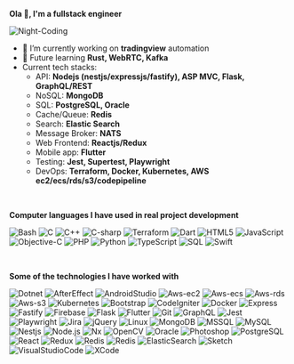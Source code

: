 **Ola 👋, I'm a fullstack engineer**

![Night-Coding](https://user-images.githubusercontent.com/65488712/199217847-bc6a7568-705a-4613-b365-8f04297ae6e5.gif)

- 🔭 I’m currently working on **tradingview** automation
- 🌱 Future learning **Rust, WebRTC, Kafka**
- Current tech stacks:
  - API: **Nodejs (nestjs/expressjs/fastify), ASP MVC, Flask, GraphQL/REST**
  - NoSQL: **MongoDB**
  - SQL: **PostgreSQL, Oracle** 
  - Cache/Queue: **Redis**
  - Search: **Elastic Search**
  - Message Broker: **NATS**
  - Web Frontend: **Reactjs/Redux**
  - Mobile app: **Flutter**
  - Testing: **Jest, Supertest, Playwright**
  - DevOps: **Terraform, Docker, Kubernetes, AWS ec2/ecs/rds/s3/codepipeline**

<br />

**Computer languages I have used in real project development**

![Bash](https://img.shields.io/badge/Bash-000000?style=flat&logo=GNU%20Bash&logoColor=4EAA25)
![C](https://img.shields.io/badge/-C-000000?style=flat&logo=C)
![C++](https://img.shields.io/badge/-C++-000000?style=flat&logo=C%2B%2B&logoColor=00599C)
![C-sharp](https://img.shields.io/badge/C%23-000000?style=flat&logo=c-sharp&logoColor=239120)
![Terraform](https://img.shields.io/badge/terraform-%235835CC.svg?style=flat&logo=terraform&logoColor=white)
![Dart](https://img.shields.io/badge/-Dart-000000?style=flat&logo=dart&logoColor=0175C2)
![HTML5](https://img.shields.io/badge/-HTML5-000000?style=flat&logo=HTML5)
![JavaScript](https://img.shields.io/badge/-JavaScript-000000?style=flat&logo=javascript)
![Objective-C](https://img.shields.io/badge/Objective--C-000000?style=flatt&logo=objectivec)
![PHP](https://img.shields.io/badge/-PHP-000000?style=flat&logo=dart&logoColor=777BB4)
![Python](https://img.shields.io/badge/-Python-000000?style=flat&logo=python)
![TypeScript](https://img.shields.io/badge/-TypeScript-000000?style=flat&logo=typescript&logoColor=007ACC)
![SQL](https://img.shields.io/badge/-SQL-000000?style=flat&logo=MySQL)
![Swift](https://img.shields.io/badge/-Swift-000000?style=flat&logo=Swift)

<br />

**Some of the technologies I have worked with**

![Dotnet](https://img.shields.io/badge/-.NET-000000?style=flat&logo=.net&logoColor=DC2D91)
![AfterEffect](https://img.shields.io/badge/-After%20Effects-000000?style=flat&logo=adobe+after+effects&logoColor=9999ff)
![AndroidStudio](https://img.shields.io/badge/-Android%20Studio-000000?style=flat&logo=android+studio&logoColor=3DDC84)
![Aws-ec2](https://img.shields.io/badge/-AWS%20EC2-000000?style=flat&logo=amazon+ec2&logoColor=FF9900)
![Aws-ecs](https://img.shields.io/badge/-AWS%20ECS-000000?style=flat&logo=amazon+ecs&logoColor=FF9900)
![Aws-rds](https://img.shields.io/badge/-AWS%20RDS-000000?style=flat&logo=amazon+rds&logoColor=527FFF)
![Aws-s3](https://img.shields.io/badge/-AWS%20S3-000000?style=flat&logo=amazon+s3&logoColor=569A31)
![Kubernetes](https://img.shields.io/badge/Kubernetes-000000?style=flat&logo=kubernetes&logoColor=white)
![Bootstrap](https://img.shields.io/badge/-Bootstrap-000000?style=flat&logo=bootstrap&logoColor=563D7C)
![CodeIgniter](https://img.shields.io/badge/-CodeIgniter-000000?style=flat&logo=codeigniter&logoColor=EF4223)
![Docker](https://img.shields.io/badge/-Docker-000000?style=flat&logo=docker&logoColor=2496ED)
![Express](https://img.shields.io/badge/-Express-000000?style=flat&logo=express&logoColor=white)
![Fastify](https://img.shields.io/badge/-Fastify-000000?style=flat&logo=fastify&logoColor=white)
![Firebase](https://img.shields.io/badge/-Firebase-000000?style=flat&logo=firebase&logoColor=FFCA28)
![Flask](https://img.shields.io/badge/-Flask-000000?style=flat&logo=flask&logoColor=white)
![Flutter](https://img.shields.io/badge/-Flutter-000000?style=flat&logo=flutter&logoColor=02569B)
![Git](https://img.shields.io/badge/-Git-000000?style=flat&logo=git&logoColor=F05032)
![GraphQL](https://img.shields.io/badge/-GraphQL-000000?style=flat&logo=graphqL&logoColor=e535ab)
![Jest](https://img.shields.io/badge/-Jest-000000?style=flat&logo=jest&logoColor=C21325)
![Playwright](https://img.shields.io/badge/-Playwright-000000?style=flat&color=2EAD33&logo=Playwright&logoColor=FFFFFF)
![Jira](https://img.shields.io/badge/-Jira-000000?style=flat&logo=jira-software&logoColor=0052CC)
![jQuery](https://img.shields.io/badge/-jQuery-000000?style=flat&logo=jQuery&logoColor=0769AD)
![Linux](https://img.shields.io/badge/-Linux-000000?style=flat&logo=linux&logoColor=FCC624)
![MongoDB](https://img.shields.io/badge/-MongoDB-000000?style=flat&logo=mongodb&logoColor=47A248)
![MSSQL](https://img.shields.io/badge/-MSSQL-000000?style=flat&logo=microsoft+sql+server&logoColor=fc2927)
![MySQL](https://img.shields.io/badge/-MySQL-000000?style=flat&logo=mysql&logoColor=F479A1)
![Nestjs](https://img.shields.io/badge/-NestJS-000000?style=flat&logo=nestjs&logoColor=E0234E)
![Node.js](https://img.shields.io/badge/-Node.js-000000?style=flat&logo=node.js&logoColor=339933)
![Nx](https://img.shields.io/badge/-Nx-000000?style=flat&logo=nx&logoColor=C43055)
![OpenCV](https://img.shields.io/badge/-OpenCV-000000?style=flat&logo=opencv&logoColor=5C3EEE)
![Oracle](https://img.shields.io/badge/-Oracle-000000?style=flat&logo=oracle&logoColor=F80000)
![Photoshop](https://img.shields.io/badge/-Photoshop-000000?style=flat&logo=adobe-photoshop&logoColor=31A8FF)
![PostgreSQL](https://img.shields.io/badge/-PostgreSQL-000000?style=flat&logo=postgresql&logoColor=9169E1)
![React](https://img.shields.io/badge/-React-000000?style=flat&logo=React&logoColor=61DAFB)
![Redux](https://img.shields.io/badge/-Redux-000000?style=flat&logo=redux&logoColor=993D88)
![Redis](https://img.shields.io/badge/-Redis-000000?style=flat&logo=redis&logoColor=DC382D)
![Redis](https://img.shields.io/badge/-Socket.io-000000?style=flat&logo=socket.io&logoColor=white)
![ElasticSearch](https://img.shields.io/badge/-ElasticSearch-005571?style=flat&logo=elasticsearch)
![Sketch](https://img.shields.io/badge/-Sketch-000000?style=flat&logo=sketch&logoColor=f7b500)
![VisualStudioCode](https://img.shields.io/badge/-Visual%20Studio%20Code-000000?style=flat&logo=visual-studio-code&logoColor=007ACC)
![XCode](https://img.shields.io/badge/-XCode-000000?style=flat&logo=XCode&logoColor=1575F9)<!-- wi*quL3fcV -->
